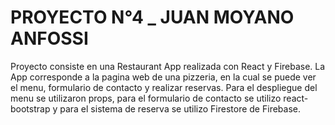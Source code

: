 # PROYECTO N°4 _ JUAN MOYANO ANFOSSI

Proyecto consiste en una Restaurant App realizada con React y Firebase.
La App corresponde a la pagina web de una pizzeria, en la cual se puede ver el menu, formulario de contacto y realizar reservas. Para el despliegue del menu se utilizaron props, para el formulario de contacto se utilizo react-bootstrap y para el sistema de reserva se utilizo Firestore de Firebase.